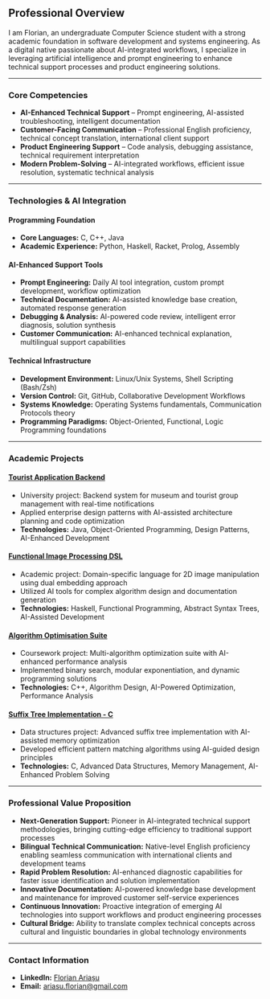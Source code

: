 ## Professional Overview  
I am Florian, an undergraduate Computer Science student with a strong academic foundation in software development and systems engineering. As a digital native passionate about AI-integrated workflows, I specialize in leveraging artificial intelligence and prompt engineering to enhance technical support processes and product engineering solutions.

---

### Core Competencies  
- **AI-Enhanced Technical Support** – Prompt engineering, AI-assisted troubleshooting, intelligent documentation  
- **Customer-Facing Communication** – Professional English proficiency, technical concept translation, international client support  
- **Product Engineering Support** – Code analysis, debugging assistance, technical requirement interpretation  
- **Modern Problem-Solving** – AI-integrated workflows, efficient issue resolution, systematic technical analysis  

---

### Technologies & AI Integration  
#### **Programming Foundation**  
- **Core Languages:** C, C++, Java  
- **Academic Experience:** Python, Haskell, Racket, Prolog, Assembly  

#### **AI-Enhanced Support Tools**  
- **Prompt Engineering:** Daily AI tool integration, custom prompt development, workflow optimization  
- **Technical Documentation:** AI-assisted knowledge base creation, automated response generation  
- **Debugging & Analysis:** AI-powered code review, intelligent error diagnosis, solution synthesis  
- **Customer Communication:** AI-enhanced technical explanation, multilingual support capabilities  

#### **Technical Infrastructure**  
- **Development Environment:** Linux/Unix Systems, Shell Scripting (Bash/Zsh)  
- **Version Control:** Git, GitHub, Collaborative Development Workflows  
- **Systems Knowledge:** Operating Systems fundamentals, Communication Protocols theory  
- **Programming Paradigms:** Object-Oriented, Functional, Logic Programming foundations  

---

### Academic Projects  
#### [Tourist Application Backend](https://github.com/florian-ariasu/tourist-application-backend)  
* University project: Backend system for museum and tourist group management with real-time notifications  
* Applied enterprise design patterns with AI-assisted architecture planning and code optimization  
* **Technologies:** Java, Object-Oriented Programming, Design Patterns, AI-Enhanced Development  

#### [Functional Image Processing DSL](https://github.com/florian-ariasu/functional-image-processing-dsl)  
* Academic project: Domain-specific language for 2D image manipulation using dual embedding approach  
* Utilized AI tools for complex algorithm design and documentation generation  
* **Technologies:** Haskell, Functional Programming, Abstract Syntax Trees, AI-Assisted Development  

#### [Algorithm Optimisation Suite](https://github.com/florian-ariasu/algorithm-optimisation-suite)  
* Coursework project: Multi-algorithm optimization suite with AI-enhanced performance analysis  
* Implemented binary search, modular exponentiation, and dynamic programming solutions  
* **Technologies:** C++, Algorithm Design, AI-Powered Optimization, Performance Analysis  

#### [Suffix Tree Implementation - C](https://github.com/florian-ariasu/c-suffix-tree-implementation)
* Data structures project: Advanced suffix tree implementation with AI-assisted memory optimization  
* Developed efficient pattern matching algorithms using AI-guided design principles  
* **Technologies:** C, Advanced Data Structures, Memory Management, AI-Enhanced Problem Solving  

---

### Professional Value Proposition  
- **Next-Generation Support:** Pioneer in AI-integrated technical support methodologies, bringing cutting-edge efficiency to traditional support processes  
- **Bilingual Technical Communication:** Native-level English proficiency enabling seamless communication with international clients and development teams  
- **Rapid Problem Resolution:** AI-enhanced diagnostic capabilities for faster issue identification and solution implementation  
- **Innovative Documentation:** AI-powered knowledge base development and maintenance for improved customer self-service experiences  
- **Continuous Innovation:** Proactive integration of emerging AI technologies into support workflows and product engineering processes  
- **Cultural Bridge:** Ability to translate complex technical concepts across cultural and linguistic boundaries in global technology environments  

---

### Contact Information  
- **LinkedIn:** [Florian Ariașu](https://linkedin.com/in/florianariasu)  
- **Email:** ariasu.florian@gmail.com

